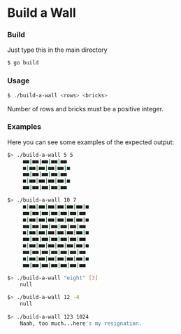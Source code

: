 # Build a Wall

### Build

Just type this in the main directory

```bash
$ go build
```

### Usage

```bash
$ ./build-a-wall <rows> <bricks>
```

Number of rows and bricks must be a positive integer.

### Examples

Here you can see some examples of the expected output:

```bash
$> ./build-a-wall 5 5
     ■■|■■|■■|■■|■■
     ■|■■|■■|■■|■■|■
     ■■|■■|■■|■■|■■
     ■|■■|■■|■■|■■|■
     ■■|■■|■■|■■|■■

$> ./build-a-wall 10 7
     ■|■■|■■|■■|■■|■■|■■|■
     ■■|■■|■■|■■|■■|■■|■■
     ■|■■|■■|■■|■■|■■|■■|■
     ■■|■■|■■|■■|■■|■■|■■
     ■|■■|■■|■■|■■|■■|■■|■
     ■■|■■|■■|■■|■■|■■|■■
     ■|■■|■■|■■|■■|■■|■■|■
     ■■|■■|■■|■■|■■|■■|■■
     ■|■■|■■|■■|■■|■■|■■|■
     ■■|■■|■■|■■|■■|■■|■■

$> ./build-a-wall "eight" [3]
    null
    
$> ./build-a-wall 12 -4
    null
    
$> ./build-a-wall 123 1024
    Naah, too much...here's my resignation.
```

